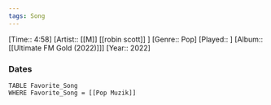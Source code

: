 ```yaml
---
tags: Song  
---
```

[Time:: 4:58]
[Artist:: [[M]] [[robin scott]] ]
[Genre:: Pop]
[Played:: ]
[Album:: [[Ultimate FM Gold (2022)]]]
[Year:: 2022]
### Dates
````dataview
TABLE Favorite_Song
WHERE Favorite_Song = [[Pop Muzik]]
````